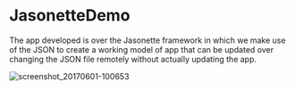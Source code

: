 # JasonetteDemo

The app developed is over the Jasonette framework in which we make use of the JSON to create a working model of app that can be updated over changing the JSON file remotely without actually updating the app.

![screenshot_20170601-100653](https://cloud.githubusercontent.com/assets/16780496/26664818/2a6b96d8-46b2-11e7-847b-7b9796c472c3.png)
